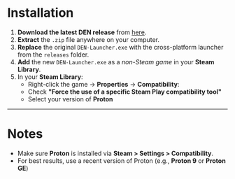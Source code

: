 # Installation

1. **Download the latest DEN release** from [here](#).
2. **Extract** the `.zip` file anywhere on your computer.
3. **Replace** the original `DEN-Launcher.exe` with the cross-platform launcher from the `releases` folder.
4. **Add** the new `DEN-Launcher.exe` as a *non-Steam game* in your **Steam Library**.
5. In your **Steam Library**:
    - Right-click the game → **Properties** → **Compatibility**:
    - Check **"Force the use of a specific Steam Play compatibility tool"**
    - Select your version of **Proton**

---

# Notes

- Make sure **Proton** is installed via **Steam > Settings > Compatibility**.
- For best results, use a recent version of Proton (e.g., **Proton 9** or **Proton GE**)
